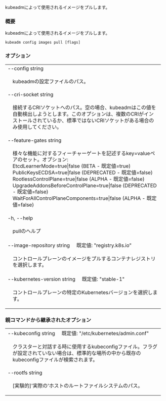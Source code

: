 

kubeadmによって使用されるイメージをプルします。

### 概要


kubeadmによって使用されるイメージをプルします。

```
kubeadm config images pull [flags]
```

### オプション

   <table style="width: 100%; table-layout: fixed;">
<colgroup>
<col span="1" style="width: 10px;" />
<col span="1" />
</colgroup>
<tbody>

<tr>
<td colspan="2">--config string</td>
</tr>
<tr>
<td></td><td style="line-height: 130%; word-wrap: break-word;"><p>kubeadmの設定ファイルのパス。</p></td>
</tr>

<tr>
<td colspan="2">--cri-socket string</td>
</tr>
<tr>
<td></td><td style="line-height: 130%; word-wrap: break-word;"><p>接続するCRIソケットへのパス。空の場合、kubeadmはこの値を自動検出しようとします。このオプションは、複数のCRIがインストールされているか、標準ではないCRIソケットがある場合のみ使用してください。</p></td>
</tr>

<tr>
<td colspan="2">--feature-gates string</td>
</tr>
<tr>
<td></td><td style="line-height: 130%; word-wrap: break-word;"><p>様々な機能に対するフィーチャーゲートを記述するkey=valueペアのセット。オプション:<br/>EtcdLearnerMode=true|false (BETA - 既定値=true)<br/>PublicKeysECDSA=true|false (DEPRECATED - 既定値=false)<br/>RootlessControlPlane=true|false (ALPHA - 既定値=false)<br/>UpgradeAddonsBeforeControlPlane=true|false (DEPRECATED - 既定値=false)<br/>WaitForAllControlPlaneComponents=true|false (ALPHA - 既定値=false)</p></td>
</tr>

<tr>
<td colspan="2">-h, --help</td>
</tr>
<tr>
<td></td><td style="line-height: 130%; word-wrap: break-word;"><p>pullのヘルプ</p></td>
</tr>

<tr>
<td colspan="2">--image-repository string&nbsp;&nbsp;&nbsp;&nbsp;&nbsp;既定値: "registry.k8s.io"</td>
</tr>
<tr>
<td></td><td style="line-height: 130%; word-wrap: break-word;"><p>コントロールプレーンのイメージをプルするコンテナレジストリを選択します。</p></td>
</tr>

<tr>
<td colspan="2">--kubernetes-version string&nbsp;&nbsp;&nbsp;&nbsp;&nbsp;既定値: "stable-1"</td>
</tr>
<tr>
<td></td><td style="line-height: 130%; word-wrap: break-word;"><p>コントロールプレーンの特定のKubernetesバージョンを選択します。</p></td>
</tr>

</tbody>
</table>



### 親コマンドから継承されたオプション

   <table style="width: 100%; table-layout: fixed;">
<colgroup>
<col span="1" style="width: 10px;" />
<col span="1" />
</colgroup>
<tbody>

<tr>
<td colspan="2">--kubeconfig string&nbsp;&nbsp;&nbsp;&nbsp;&nbsp;既定値: "/etc/kubernetes/admin.conf"</td>
</tr>
<tr>
<td></td><td style="line-height: 130%; word-wrap: break-word;"><p>クラスターと対話する時に使用するkubeconfigファイル。フラグが設定されていない場合は、標準的な場所の中から既存のkubeconfigファイルが検索されます。</p></td>
</tr>

<tr>
<td colspan="2">--rootfs string</td>
</tr>
<tr>
<td></td><td style="line-height: 130%; word-wrap: break-word;"><p>[実験的]'実際の'ホストのルートファイルシステムのパス。</p></td>
</tr>

</tbody>
</table>



